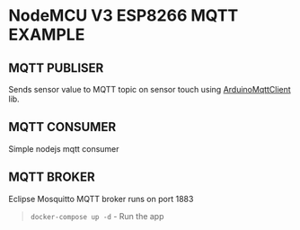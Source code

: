 # NodeMCU V3 ESP8266 MQTT EXAMPLE


## MQTT PUBLISER

Sends sensor value to MQTT topic on sensor touch using [ArduinoMqttClient](https://github.com/arduino-libraries/ArduinoMqttClient) lib.

## MQTT CONSUMER

Simple nodejs mqtt consumer

## MQTT BROKER

Eclipse Mosquitto MQTT broker runs on port 1883


> `docker-compose up -d` - Run the app

